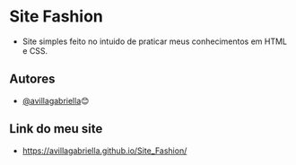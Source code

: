 # Site Fashion
- Site simples feito no intuido de praticar meus conhecimentos em HTML e CSS.
## Autores

- [@avillagabriella](https://www.github.com/avillagabriella)😊


## Link do meu site
- https://avillagabriella.github.io/Site_Fashion/








 

